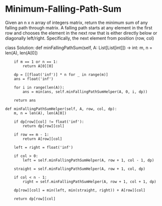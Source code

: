 # Minimum-Falling-Path-Sum
Given an n x n array of integers matrix, return the minimum sum of any falling path through matrix.  A falling path starts at any element in the first row and chooses the element in the next row that is either directly below or diagonally left/right. Specifically, the next element from position (row, col) 

class Solution:
    def minFallingPathSum(self, A: List[List[int]]) -> int:
        m, n = len(A), len(A[0])

        if m == 1 or n == 1:
            return A[0][0]

        dp = [[float('inf')] * n for _ in range(m)]
        ans = float('inf')

        for i in range(len(A)):
            ans = min(ans, self.minFallingPathSumHelper(A, 0, i, dp))

        return ans

    def minFallingPathSumHelper(self, A, row, col, dp):
        m, n = len(A), len(A[0])

        if dp[row][col] != float('inf'):
            return dp[row][col]

        if row == m - 1:
            return A[row][col]

        left = right = float('inf')

        if col > 0:
            left = self.minFallingPathSumHelper(A, row + 1, col - 1, dp)

        straight = self.minFallingPathSumHelper(A, row + 1, col, dp)

        if col < n - 1:
            right = self.minFallingPathSumHelper(A, row + 1, col + 1, dp)

        dp[row][col] = min(left, min(straight, right)) + A[row][col]

        return dp[row][col]


